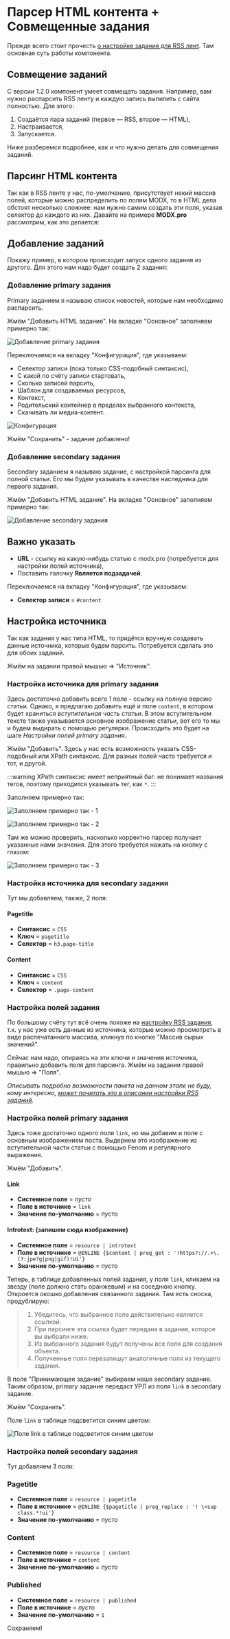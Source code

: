 # Парсер HTML контента + Совмещенные задания

Прежде всего стоит прочесть [о настройке задания для RSS лент][1]. Там основная суть работы компонента.

## Совмещение заданий

С версии 1.2.0 компонент умеет совмещать задания. Например, вам нужно распарсить RSS ленту и каждую запись выпилить с сайта полностью. Для этого:

1. Создаётся пара заданий (первое — RSS, второе — HTML),
2. Настраивается,
3. Запускается.

Ниже разберемся подробнее, как и что нужно делать для совмещения заданий.

## Парсинг HTML контента

Так как в RSS ленте у нас, по-умолчанию, присутствует некий массив полей, которые можно распределить по полям MODX, то в HTML дела обстоят несколько сложнее: нам нужно самим создать эти поля, указав селектор до каждого из них.
Давайте на примере **MODX.pro** рассмотрим, как это делается:

## Добавление заданий

Покажу пример, в котором происходит запуск одного задания из другого. Для этого нам надо будет создать 2 задания:

### Добавление primary задания

Primary заданием я называю список новостей, которые нам необходимо распарсить.

Жмём "Добавить HTML задание". На вкладке "Основное" заполняем примерно так:

![Добавление primary задания](https://file.modx.pro/files/c/d/b/cdb54b4b49d9bdd467620fce36b1197a.png)

Переключаемся на вкладку "Конфигурация", где указываем:

* Селектор записи (пока только CSS-подобный синтаксис),
* С какой по счёту записи стартовать,
* Сколько записей парсить,
* Шаблон для создаваемых ресурсов,
* Контекст,
* Родительский контейнер в пределах выбранного контекста,
* Скачивать ли медиа-контент.

![Конфигурация](https://file.modx.pro/files/d/d/6/dd6ef85bd35de1981a93c157af687fbb.png)

Жмём "Сохранить" - задание добавлено!

### Добавление secondary задания

Secondary заданием я называю задание, с настройкой парсинга для полной статьи. Его мы будем указывать в качестве наследника для первого задания.

Жмём "Добавить HTML задание". На вкладке "Основное" заполняем примерно так:

![Добавление secondary задания](https://file.modx.pro/files/e/9/1/e91f7ffe1b781107e7c1dbf89628c44a.png)

## Важно указать

* **URL** - ссылку на какую-нибудь статью с modx.pro (потребуется для настройки полей источника),
* Поставить галочку **Является подзадачей**.

Переключаемся на вкладку "Конфигурация", где указываем:

* **Селектор записи** = `#content`

## Настройка источника

Так как задания у нас типа HTML, то придётся вручную создавать данные источника, которые будем парсить. Потребуется сделать это для обоих заданий.

Жмём на задании правой мышью => "Источник".

### Настройка источника для primary задания

Здесь достаточно добавить всего 1 поле - ссылку на полную версию статьи. Однако, я предлагаю добавить ещё и поле `content`, в котором будет храниться *вступительная часть статьи*. В этом вступительном тексте также указывается основное изображение статьи, вот его то мы и будем выдирать с помощью регулярки. Происходить это будет на шаге *Настройки полей primary задания*.

Жмём "Добавить". Здесь у нас есть возможность указать CSS-подобный или XPath синтаксис. Для разных полей часто требуется и тот, и другой.

:::warning
XPath синтаксис имеет неприятный баг: не понимает названия тегов, поэтому приходится указывать тег, как `*`.
:::

Заполняем примерно так:

![Заполняем примерно так - 1](https://file.modx.pro/files/d/c/3/dc38d54e4946571622461392e2d2368f.png)

![Заполняем примерно так - 2](https://file.modx.pro/files/3/3/7/337516ec293102820a6daac7db844b45.png)

Там же можно проверить, насколько корректно парсер получает указанные нами значения. Для этого требуется нажать на кнопку с глазом:

![Заполняем примерно так - 3](https://file.modx.pro/files/8/7/4/8741e8d3cfae46ed929bb7587642913f.png)

### Настройка источника для secondary задания

Тут мы добавляем, также, 2 поля:

#### Pagetitle

* **Синтаксис** = `CSS`
* **Ключ** = `pagetitle`
* **Селектор** = `h3.page-title`

#### Content

* **Синтаксис** = `CSS`
* **Ключ** = `content`
* **Селектор** = `.page-content`

### Настройка полей задания

По большому счёту тут всё очень похоже на [настройку RSS задания][1], т.к. у нас уже есть данные из источника, которые можно просмотреть в виде распечатанного массива, кликнув по кнопке "Массив сырых значений".

Сейчас нам надо, опираясь на эти ключи и значения источника, правильно добавить поля для парсинга. Жмём на задании правой мышью => "Поля".

_Описывать подробно возможности пакета на данном этапе не буду, кому интересно, [может почитать это в описании настройки RSS заданий][1]._

### Настройка полей primary задания

Здесь тоже достаточно одного поля `link`, но мы добавим и поле с основным изображением поста. Выдернем это изображение из вступительной части статьи с помощью Fenom и регулярного выражения.

Жмём "Добавить".

#### Link

* **Системное поле** = *пусто*
* **Поле в источнике** = `link`
* **Значение по-умолчанию** = *пусто*

#### Introtext: (запишем сюда изображение)

* **Системное поле** = `resource | introtext`
* **Поле в источнике** = `@INLINE {$content | preg_get : '!https?://.+\.(?:jpe?g|png|gif)!Ui'}`
* **Значение по-умолчанию** = *пусто*

Теперь, в таблице добавленных полей задания, у поля `link`, кликаем на звезду (поле должно стать оранжевым) и на соседнюю кнопку. Откроется окошко добавления связанного задания. Там есть сноска, продублирую:

> 1) Убедитесь, что выбранное поле действительно является ссылкой.
> 2) При парсинге эта ссылка будет передана в задание, которое вы выбрали ниже.
> 3) Из выбранного задания будут получены все поля для создания объекта.
> 4) Полученные поля перезапишут аналогичные поля из текущего задания.

В поле "Принимающее задание" выбираем наше secondary задание. Таким образом, primary задание передаст УРЛ из поля `link` в secondary задание.

Жмём "Сохранить".

Поле `link` в таблице подсветится синим цветом:

![Поле link в таблице подсветится синим цветом](https://file.modx.pro/files/6/d/2/6d2b9a9c9d3b06f2dec962c7c480ddc1.png)

### Настройка полей secondary задания

Тут добавляем 3 поля:

### Pagetitle

* **Системное поле** = `resource | pagetitle`
* **Поле в источнике** = `@INLINE {$pagetitle | preg_replace : '! \<sup class.*!ui'}`
* **Значение по-умолчанию** = *пусто*

### Content

* **Системное поле** = `resource | content`
* **Поле в источнике** = `content`
* **Значение по-умолчанию** = *пусто*

### Published

* **Системное поле** = `resource | published`
* **Поле в источнике** = *пусто*
* **Значение по-умолчанию** = `1`

Сохраняем!

[1]: /components/47_xParser/01_Парсер_RSS_лент.md
